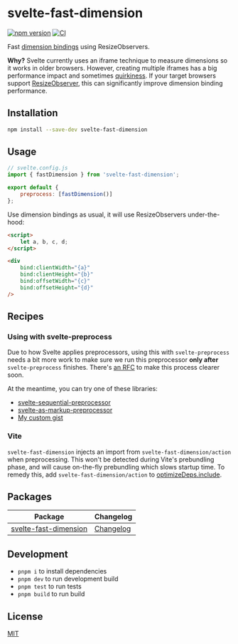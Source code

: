 # svelte-fast-dimension

[![npm version](https://img.shields.io/npm/v/svelte-fast-dimension)](https://www.npmjs.com/package/svelte-fast-dimension)
[![CI](https://github.com/bluwy/svelte-fast-dimension/actions/workflows/ci.yml/badge.svg)](https://github.com/bluwy/svelte-fast-dimension/actions/workflows/ci.yml)

Fast [dimension bindings](https://svelte.dev/tutorial/dimensions) using ResizeObservers.

**Why?** Svelte currently uses an iframe technique to measure dimensions so it works in older browsers. However, creating multiple iframes has a big performance impact and sometimes [quirkiness](https://github.com/sveltejs/svelte/issues/4776). If your target browsers support [ResizeObserver](https://caniuse.com/resizeobserver), this can significantly improve dimension binding performance.

## Installation

```bash
npm install --save-dev svelte-fast-dimension
```

## Usage

```js
// svelte.config.js
import { fastDimension } from 'svelte-fast-dimension';

export default {
	preprocess: [fastDimension()]
};
```

Use dimension bindings as usual, it will use ResizeObservers under-the-hood:

```html
<script>
	let a, b, c, d;
</script>

<div
	bind:clientWidth="{a}"
	bind:clientHeight="{b}"
	bind:offsetWidth="{c}"
	bind:offsetHeight="{d}"
/>
```

## Recipes

### Using with svelte-preprocess

Due to how Svelte applies preprocessors, using this with `svelte-preprocess` needs a bit more work to make sure we run this preprocessor **only after** `svelte-preprocess` finishes. There's [an RFC](https://github.com/sveltejs/rfcs/pull/56) to make this process clearer soon.

At the meantime, you can try one of these libraries:

- [svelte-sequential-preprocessor](https://github.com/pchynoweth/svelte-sequential-preprocessor)
- [svelte-as-markup-preprocessor](https://github.com/firefish5000/svelte-as-markup-preprocessor)
- [My custom gist](https://gist.github.com/bluwy/5fc6f97768b7f065df4e2dbb1366db4c)

### Vite

`svelte-fast-dimension` injects an import from `svelte-fast-dimension/action` when preprocessing. This won't be detected during Vite's prebundling phase, and will cause on-the-fly prebundling which slows startup time. To remedy this, add `svelte-fast-dimension/action` to [optimizeDeps.include](https://vitejs.dev/config/#optimizedeps-include).

## Packages

| Package                                                 | Changelog                                                |
| ------------------------------------------------------- | -------------------------------------------------------- |
| [svelte-fast-dimension](packages/svelte-fast-dimension) | [Changelog](packages/svelte-fast-dimension/CHANGELOG.md) |

## Development

- `pnpm i` to install dependencies
- `pnpm dev` to run development build
- `pnpm test` to run tests
- `pnpm build` to run build

## License

[MIT](./LICENSE)
